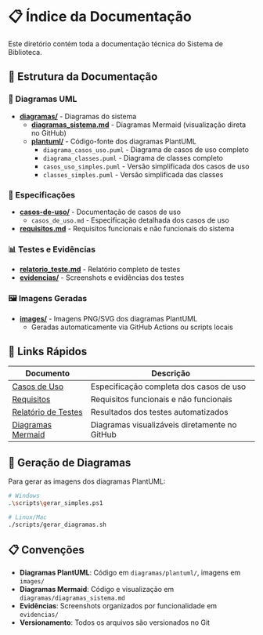 # 📋 Índice da Documentação

Este diretório contém toda a documentação técnica do Sistema de Biblioteca.

## 📁 Estrutura da Documentação

### 📐 Diagramas UML
- **[diagramas/](diagramas/)** - Diagramas do sistema
  - **[diagramas_sistema.md](diagramas/diagramas_sistema.md)** - Diagramas Mermaid (visualização direta no GitHub)
  - **[plantuml/](diagramas/plantuml/)** - Código-fonte dos diagramas PlantUML
    - `diagrama_casos_uso.puml` - Diagrama de casos de uso completo
    - `diagrama_classes.puml` - Diagrama de classes completo  
    - `casos_uso_simples.puml` - Versão simplificada dos casos de uso
    - `classes_simples.puml` - Versão simplificada das classes

### 📝 Especificações
- **[casos-de-uso/](casos-de-uso/)** - Documentação de casos de uso
  - `casos_de_uso.md` - Especificação detalhada dos casos de uso
- **[requisitos.md](requisitos.md)** - Requisitos funcionais e não funcionais do sistema

### 📊 Testes e Evidências  
- **[relatorio_teste.md](relatorio_teste.md)** - Relatório completo de testes
- **[evidencias/](evidencias/)** - Screenshots e evidências dos testes

### 🖼️ Imagens Geradas
- **[images/](images/)** - Imagens PNG/SVG dos diagramas PlantUML
  - Geradas automaticamente via GitHub Actions ou scripts locais

## 🎯 Links Rápidos

| Documento | Descrição |
|-----------|-----------|
| [Casos de Uso](casos-de-uso/casos_de_uso.md) | Especificação completa dos casos de uso |
| [Requisitos](requisitos.md) | Requisitos funcionais e não funcionais |
| [Relatório de Testes](relatorio_teste.md) | Resultados dos testes automatizados |
| [Diagramas Mermaid](diagramas/diagramas_sistema.md) | Diagramas visualizáveis diretamente no GitHub |

## 🔧 Geração de Diagramas

Para gerar as imagens dos diagramas PlantUML:

```bash
# Windows
.\scripts\gerar_simples.ps1

# Linux/Mac  
./scripts/gerar_diagramas.sh
```

## 📋 Convenções

- **Diagramas PlantUML**: Código em `diagramas/plantuml/`, imagens em `images/`
- **Diagramas Mermaid**: Código e visualização em `diagramas/diagramas_sistema.md`
- **Evidências**: Screenshots organizados por funcionalidade em `evidencias/`
- **Versionamento**: Todos os arquivos são versionados no Git

